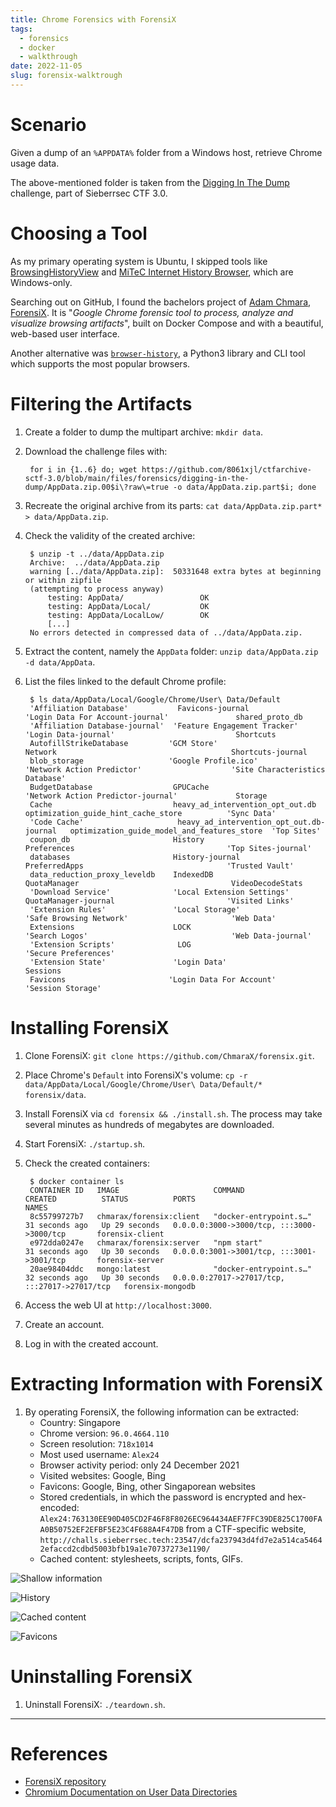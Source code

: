 ```yaml
---
title: Chrome Forensics with ForensiX
tags:
  - forensics
  - docker
  - walkthrough
date: 2022-11-05
slug: forensix-walktrough
---
```


# Scenario

Given a dump of an `%APPDATA%` folder from a Windows host, retrieve Chrome usage data.

The above-mentioned folder is taken from the [Digging In The Dump](https://github.com/8061xjl/ctfarchive-sctf-3.0/tree/main/files/forensics/digging-in-the-dump) challenge, part of Sieberrsec CTF 3.0.

# Choosing a Tool

As my primary operating system is Ubuntu, I skipped tools like [BrowsingHistoryView](https://www.nirsoft.net/utils/browsing_history_view.html) and [MiTeC Internet History Browser](https://www.mitec.cz/ihb.html), which are Windows-only.

Searching out on GitHub, I found the bachelors project of [Adam Chmara](https://github.com/ChmaraX), [ForensiX](https://github.com/ChmaraX/forensix). It is "_Google Chrome forensic tool to process, analyze and visualize browsing artifacts_", built on Docker Compose and with a beautiful, web-based user interface.

Another alternative was [`browser-history`](https://github.com/browser-history/browser-history), a Python3 library and CLI tool which supports the most popular browsers.

# Filtering the Artifacts

1. Create a folder to dump the multipart archive: `mkdir data`.
2. Download the challenge files with:

        for i in {1..6} do; wget https://github.com/8061xjl/ctfarchive-sctf-3.0/blob/main/files/forensics/digging-in-the-dump/AppData.zip.00$i\?raw\=true -o data/AppData.zip.part$i; done

3. Recreate the original archive from its parts: `cat data/AppData.zip.part* > data/AppData.zip`.
4. Check the validity of the created archive:

        $ unzip -t ../data/AppData.zip
        Archive:  ../data/AppData.zip
        warning [../data/AppData.zip]:  50331648 extra bytes at beginning or within zipfile
        (attempting to process anyway)
            testing: AppData/                 OK
            testing: AppData/Local/           OK
            testing: AppData/LocalLow/        OK
            [...]
        No errors detected in compressed data of ../data/AppData.zip.

5. Extract the content, namely the `AppData` folder: `unzip data/AppData.zip -d data/AppData`.
6. List the files linked to the default Chrome profile:

        $ ls data/AppData/Local/Google/Chrome/User\ Data/Default
        'Affiliation Database'           Favicons-journal                          'Login Data For Account-journal'               shared_proto_db
        'Affiliation Database-journal'  'Feature Engagement Tracker'               'Login Data-journal'                           Shortcuts
        AutofillStrikeDatabase         'GCM Store'                                 Network                                       Shortcuts-journal
        blob_storage                   'Google Profile.ico'                       'Network Action Predictor'                    'Site Characteristics Database'
        BudgetDatabase                  GPUCache                                  'Network Action Predictor-journal'             Storage
        Cache                           heavy_ad_intervention_opt_out.db           optimization_guide_hint_cache_store          'Sync Data'
        'Code Cache'                     heavy_ad_intervention_opt_out.db-journal   optimization_guide_model_and_features_store  'Top Sites'
        coupon_db                       History                                    Preferences                                  'Top Sites-journal'
        databases                       History-journal                            PreferredApps                                'Trusted Vault'
        data_reduction_proxy_leveldb    IndexedDB                                  QuotaManager                                  VideoDecodeStats
        'Download Service'              'Local Extension Settings'                  QuotaManager-journal                         'Visited Links'
        'Extension Rules'               'Local Storage'                            'Safe Browsing Network'                       'Web Data'
        Extensions                      LOCK                                      'Search Logos'                                'Web Data-journal'
        'Extension Scripts'              LOG                                       'Secure Preferences'
        'Extension State'               'Login Data'                                Sessions
        Favicons                       'Login Data For Account'                   'Session Storage'

# Installing ForensiX

1. Clone ForensiX: `git clone https://github.com/ChmaraX/forensix.git`.
2. Place Chrome's `Default` into ForensiX's volume: `cp -r data/AppData/Local/Google/Chrome/User\ Data/Default/* forensix/data`.
3. Install ForensiX via `cd forensix && ./install.sh`. The process may take several minutes as hundreds of megabytes are downloaded.
4. Start ForensiX: `./startup.sh`.
5. Check the created containers:

        $ docker container ls
        CONTAINER ID   IMAGE                     COMMAND                  CREATED          STATUS          PORTS                                           NAMES
        8c55799727b7   chmarax/forensix:client   "docker-entrypoint.s…"   31 seconds ago   Up 29 seconds   0.0.0.0:3000->3000/tcp, :::3000->3000/tcp       forensix-client
        e972dda0247e   chmarax/forensix:server   "npm start"              31 seconds ago   Up 30 seconds   0.0.0.0:3001->3001/tcp, :::3001->3001/tcp       forensix-server
        20ae98404ddc   mongo:latest              "docker-entrypoint.s…"   32 seconds ago   Up 30 seconds   0.0.0.0:27017->27017/tcp, :::27017->27017/tcp   forensix-mongodb

6. Access the web UI at `http://localhost:3000`.
7. Create an account.
8. Log in with the created account.

# Extracting Information with ForensiX

1. By operating ForensiX, the following information can be extracted:
   - Country: Singapore
   - Chrome version: `96.0.4664.110`
   - Screen resolution: `718x1014`
   - Most used username: `Alex24`
   - Browser activity period: only 24 December 2021
   - Visited websites: Google, Bing
   - Favicons: Google, Bing, other Singaporean websites
   - Stored credentials, in which the password is encrypted and hex-encoded: `Alex24:763130EE90D405CD2F46F8F8026EC964434AEF7FFC39DE825C1700FAA0B50752EF2EFBF5E23C4F688A4F47DB` from a CTF-specific website, `http://challs.sieberrsec.tech:23547/dcfa237943d4fd7e2a514ca54642efaccd2cdbd5003bfb19a1e70737273e1190/`
   - Cached content: stylesheets, scripts, fonts, GIFs.

![Shallow information](/images/forensix-walktrough/main.png)

![History](/images/forensix-walktrough/history.png)

![Cached content](/images/forensix-walktrough/cache.png)

![Favicons](/images/forensix-walktrough/favicons.png)

# Uninstalling ForensiX

1. Uninstall ForensiX: `./teardown.sh`.

---

# References

- [ForensiX repository](https://github.com/ChmaraX/forensix)
- [Chromium Documentation on User Data Directories](https://chromium.googlesource.com/chromium/src/+/master/docs/user_data_dir.md)
